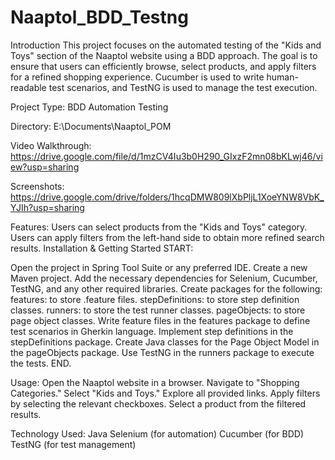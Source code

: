# Naaptol_BDD_Testng
Introduction
This project focuses on the automated testing of the "Kids and Toys" section of the Naaptol website using a BDD approach. The goal is to ensure that users can efficiently browse, select products, and apply filters for a refined shopping experience. Cucumber is used to write human-readable test scenarios, and TestNG is used to manage the test execution.

Project Type:
BDD Automation Testing

Directory:
E:\Documents\Naaptol_POM

Video Walkthrough:
https://drive.google.com/file/d/1mzCV4Iu3b0H290_GIxzF2mn08bKLwj46/view?usp=sharing


Screenshots:
https://drive.google.com/drive/folders/1hcqDMW809lXbPljL1XoeYNW8VbK_YJIh?usp=sharing


Features:
Users can select products from the "Kids and Toys" category.
Users can apply filters from the left-hand side to obtain more refined search results.
Installation & Getting Started
START:

Open the project in Spring Tool Suite or any preferred IDE.
Create a new Maven project.
Add the necessary dependencies for Selenium, Cucumber, TestNG, and any other required libraries.
Create packages for the following:
features: to store .feature files.
stepDefinitions: to store step definition classes.
runners: to store the test runner classes.
pageObjects: to store page object classes.
Write feature files in the features package to define test scenarios in Gherkin language.
Implement step definitions in the stepDefinitions package.
Create Java classes for the Page Object Model in the pageObjects package.
Use TestNG in the runners package to execute the tests.
END.

Usage:
Open the Naaptol website in a browser.
Navigate to "Shopping Categories."
Select "Kids and Toys."
Explore all provided links.
Apply filters by selecting the relevant checkboxes.
Select a product from the filtered results.

Technology Used:
Java
Selenium (for automation)
Cucumber (for BDD)
TestNG (for test management)
